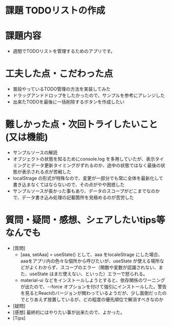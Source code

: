 # 課題 TODOリストの作成

# 課題内容
- 週間でTODOリストを管理するためのアプリです。

# 工夫した点・こだわった点
- 普段やっているTODO管理の方法を実装してみた
- ドラッグアンドドロップをしたかったので、サンプルを参考にアレンジした
- 出来たTODOを最後に一括削除するボタンを作成したい

# 難しかった点・次回トライしたいこと(又は機能)
- サンプルソースの解読
- オブジェクトの状態を知るためにconsole.log を多用していたが、表示タイミングとデータ更新タイミングがずれるのか、途中の状態ではなく最後の状態が表示される点が苦戦した
- localStrage の形式が特殊なので、変更が一部分でも常に全体を最新化して書き込まなくてはならないので、その点がやや困惑した
- サンプルソースが長かった事もあり、データのスコープがどこまでなのかで、データ書き込み処理の記載箇所を見極めるのが苦労した

# 質問・疑問・感想、シェアしたいtips等なんでも
- [質問]
  - [aaa, setAaa] = useState() として、aaa をlocaleStrage にした場合、aaaをアプリ内の色々な個所から呼びたいが、useState が使える場所などがよくわからず、スコープのエラー（関数や変数が認識されない、また、useState はまだ使えない、といった）エラーで怒られる。
  - material-ui などをインストールしようとすると、依存関係のワーニングが出たので、--force オプションを付けて強引にインストールした。警告を見るとReactのバージョンが関わっているようだが、少し面倒だったのでとりあえず放置しているが、どの程度の優先順位で解消すべきなのか
- [疑問]
- [感想] 最終的にはやりたい事が出来たので、よかった。
- [Tips]

